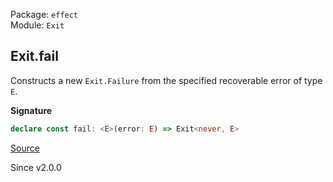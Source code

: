 Package: `effect`<br />
Module: `Exit`<br />

## Exit.fail

Constructs a new `Exit.Failure` from the specified recoverable error of type
`E`.

**Signature**

```ts
declare const fail: <E>(error: E) => Exit<never, E>
```

[Source](https://github.com/Effect-TS/effect/tree/main/packages/effect/src/Exit.ts#L183)

Since v2.0.0
